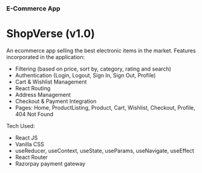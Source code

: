 ### E-Commerce App

# ShopVerse (v1.0)
An ecommerce app selling the best electronic items in the market. Features incorporated in the application:

- Filtering (based on price, sort by, category, rating and search)
- Authentication (Login, Logout, Sign In, Sign Out, Profile)
- Cart & Wishlist Management
- React Routing
- Address Management
- Checkout & Payment Integration
- Pages: Home, ProductListing, Product, Cart, Wishlist, Checkout, Profile, 404 Not Found

Tech Used:
- React JS
- Vanilla CSS
- useReducer, useContext, useState, useParams, useNavigate, useEffect
- React Router
- Razorpay payment gateway
